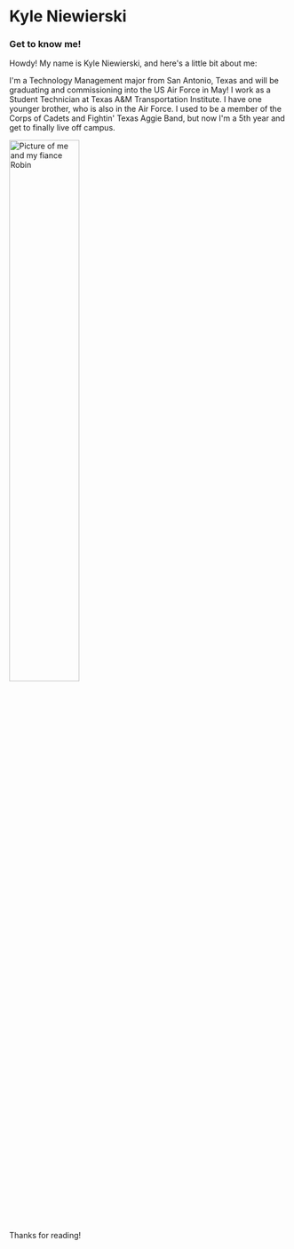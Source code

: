 # Kyle Niewierski

### Get to know me!

Howdy! My name is Kyle Niewierski, and here's a little bit about me:

I'm a Technology Management major from San Antonio, Texas and will be graduating and commissioning into the US Air Force in May!
I work as a Student Technician at Texas A&M Transportation Institute.
I have one younger brother, who is also in the Air Force.
I used to be a member of the Corps of Cadets and Fightin' Texas Aggie Band, but now I'm a 5th year and get to finally live off campus.

<img src="kyle.jpg" alt="Picture of me and my fiance Robin" width="50%" height="50%" align="center">

Thanks for reading!
